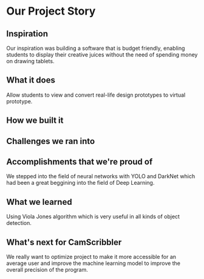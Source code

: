 # Our Project Story

## Inspiration

Our inspiration was building a software that is budget friendly, enabling students to display their creative juices without the need of spending money on drawing tablets.

## What it does

Allow students to view and convert real-life design prototypes to virtual prototype.

## How we built it


## Challenges we ran into


## Accomplishments that we're proud of

We stepped into the field of neural networks with YOLO and DarkNet which had been a great beggining into the field of Deep Learning.

## What we learned

Using Viola Jones algorithm which is very useful in all kinds of object detection.

## What's next for CamScribbler

We really want to optimize project to make it more accessible for an average user
and improve the machine learning model to improve the overall precision of the 
program.
